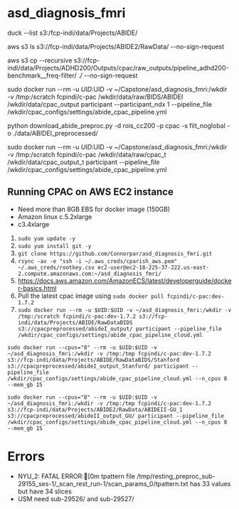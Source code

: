 # asd_diagnosis_fmri

duck --list s3:/fcp-indi/data/Projects/ABIDE/

aws s3 ls s3://fcp-indi/data/Projects/ABIDE2/RawData/ --no-sign-request

aws s3 cp --recursive s3://fcp-indi/data/Projects/ADHD200/Outputs/cpac/raw_outputs/pipeline_adhd200-benchmark__freq-filter/ ./ --no-sign-request


sudo docker run --rm -u $UID:$UID -v ~/Capstone/asd_diagnosis_fmri:/wkdir -v /tmp:/scratch fcpindi/c-pac /wkdir/data/raw/BIDS/ABIDEI /wkdir/data/cpac_output participant --participant_ndx 1 --pipeline_file /wkdir/cpac_configs/settings/abide_cpac_pipeline.yml

python download_abide_preproc.py -d rois_cc200 -p cpac -s filt_noglobal -o ./data/ABIDEI_preprocessed/

sudo docker run --rm -u $UID:$UID -v ~/Capstone/asd_diagnosis_fmri:/wkdir -v /tmp:/scratch fcpindi/c-pac /wkdir/data/raw/cpac_t /wkdir/data/cpac_output_t participant --pipeline_file /wkdir/cpac_configs/settings/abide_cpac_pipeline.yml

## Running CPAC on AWS EC2 instance
* Need more than 8GB EBS for docker image (150GB)
* Amazon linux c.5.2xlarge
* c3.4xlarge 
1. `sudo yum update -y`
2. `sudo yum install git -y`
1. `git clone https://github.com/Connorpar/asd_diagnosis_fmri.git`
2. `rsync -av -e "ssh -i ~/.aws_creds/cparish_aws.pem" ~/.aws_creds/rootkey.csv ec2-user@ec2-18-225-37-222.us-east-2.compute.amazonaws.com:~/asd_diagnosis_fmri/`
3. https://docs.aws.amazon.com/AmazonECS/latest/developerguide/docker-basics.html
4. Pull the latest cpac image using `sudo docker pull fcpindi/c-pac:dev-1.7.2`
5. `sudo docker run --rm -u $UID:$UID -v ~/asd_diagnosis_fmri:/wkdir -v /tmp:/scratch fcpindi/c-pac:dev-1.7.2 s3://fcp-indi/data/Projects/ABIDE/RawDataBIDS s3://cpacpreprocessed/abideI_output/ participant --pipeline_file /wkdir/cpac_configs/settings/abide_cpac_pipeline_cloud.yml`

`sudo docker run --cpus="8" --rm -u $UID:$UID -v ~/asd_diagnosis_fmri:/wkdir -v /tmp:/tmp fcpindi/c-pac:dev-1.7.2 s3://fcp-indi/data/Projects/ABIDE/RawDataBIDS/Stanford s3://cpacpreprocessed/abideI_output_Stanford/ participant --pipeline_file /wkdir/cpac_configs/settings/abide_cpac_pipeline_cloud.yml --n_cpus 8 --mem_gb 15`

`sudo docker run --cpus="8" --rm -u $UID:$UID -v ~/asd_diagnosis_fmri:/wkdir -v /tmp:/tmp fcpindi/c-pac:dev-1.7.2 s3://fcp-indi/data/Projects/ABIDE2/RawData/ABIDEII-GU_1 s3://cpacpreprocessed/abideII_output_GU/ participant --pipeline_file /wkdir/cpac_configs/settings/abide_cpac_pipeline_cloud.yml --n_cpus 8 --mem_gb 15`

# Errors
* NYU_2: FATAL ERROR:[0m tpattern file /tmp/resting_preproc_sub-29155_ses-1/_scan_rest_run-1/scan_params_0/tpattern.txt has 33 values but have 34 slices
* USM need sub-29526/ and sub-29527/